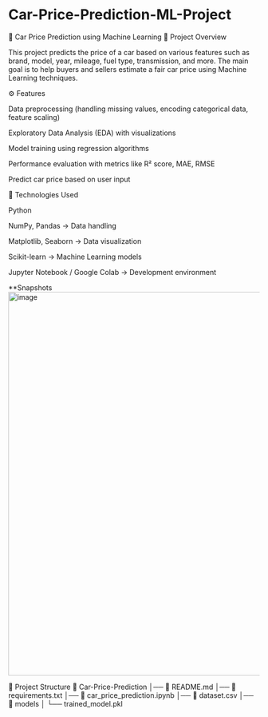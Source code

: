 # Car-Price-Prediction-ML-Project

🚗 Car Price Prediction using Machine Learning
📌 Project Overview

This project predicts the price of a car based on various features such as brand, model, year, mileage, fuel type, transmission, and more.
The main goal is to help buyers and sellers estimate a fair car price using Machine Learning techniques.

⚙️ Features

Data preprocessing (handling missing values, encoding categorical data, feature scaling)

Exploratory Data Analysis (EDA) with visualizations

Model training using regression algorithms

Performance evaluation with metrics like R² score, MAE, RMSE

Predict car price based on user input

🧰 Technologies Used

Python

NumPy, Pandas → Data handling

Matplotlib, Seaborn → Data visualization

Scikit-learn → Machine Learning models

Jupyter Notebook / Google Colab → Development environment

**Snapshots
<img width="1366" height="768" alt="image" src="https://github.com/user-attachments/assets/1c79fb29-6e72-4305-a376-924f65b9e2ea" />


📂 Project Structure
📁 Car-Price-Prediction
│── 📄 README.md
│── 📄 requirements.txt
│── 📄 car_price_prediction.ipynb
│── 📄 dataset.csv
│── 📁 models
│     └── trained_model.pkl
